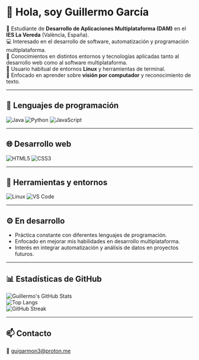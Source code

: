 # 👋 Hola, soy Guillermo García

🎯 Estudiante de **Desarrollo de Aplicaciones Multiplataforma (DAM)** en el **IES La Vereda** (València, España).  
💻 Interesado en el desarrollo de software, automatización y programación multiplataforma.  
🧠 Conocimientos en distintos entornos y tecnologías aplicadas tanto al desarrollo web como al software multiplataforma.  
🐧 Usuario habitual de entornos **Linux** y herramientas de terminal.  
📸 Enfocado en aprender sobre **visión por computador** y reconocimiento de texto.

---

## 🧠 Lenguajes de programación

![Java](https://img.shields.io/badge/Java-F89820?style=for-the-badge&logo=openjdk&logoColor=white)
![Python](https://img.shields.io/badge/Python-3776AB?style=for-the-badge&logo=python&logoColor=white)
![JavaScript](https://img.shields.io/badge/JavaScript-F7DF1E?style=for-the-badge&logo=javascript&logoColor=black)

---

## 🌐 Desarrollo web

![HTML5](https://img.shields.io/badge/HTML5-E34F26?style=for-the-badge&logo=html5&logoColor=white)
![CSS3](https://img.shields.io/badge/CSS3-1572B6?style=for-the-badge&logo=css3&logoColor=white)

---

## 🧰 Herramientas y entornos

![Linux](https://img.shields.io/badge/Linux-FCC624?style=for-the-badge&logo=linux&logoColor=black)
![VS Code](https://img.shields.io/badge/VS%20Code-007ACC?style=for-the-badge&logo=visualstudiocode&logoColor=white)

---

## ⚙️ En desarrollo
- Práctica constante con diferentes lenguajes de programación.  
- Enfocado en mejorar mis habilidades en desarrollo multiplataforma.  
- Interés en integrar automatización y análisis de datos en proyectos futuros.  

---

## 📊 Estadísticas de GitHub
![Guillermo's GitHub Stats](https://github-readme-stats-git-masterrstaa-rickstaa.vercel.app/api?username=Guigarmon3&show_icons=true&theme=tokyonight)  
![Top Langs](https://github-readme-stats-git-masterrstaa-rickstaa.vercel.app/api/top-langs/?username=Guigarmon3&layout=compact&theme=tokyonight)  
![GitHub Streak](https://streak-stats.demolab.com?user=Guigarmon3&theme=tokyonight&hide_border=false)

---

## 📫 Contacto
📧 [guigarmon3@proton.me](mailto:guigarmon3@proton.me)
